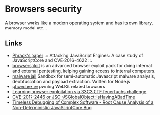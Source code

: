 # Browsers security

A browser works like a modern operating system and has its own
library, memory model etc...

## Links

 - [Phrack's paper](http://www.phrack.org/papers/attacking_javascript_engines.html) .:: Attacking JavaScript Engines: A case study of JavaScriptCore and CVE-2016-4622 ::.
 - [browsersploit](https://github.com/julienbedard/browsersploit) is an advanced browser exploit pack for doing internal and external pentesting, helping gaining access to internal computers.
 - [malware jail](https://github.com/HynekPetrak/malware-jail) Sandbox for semi-automatic Javascript malware analysis, deobfuscation and payload extraction. Written for Node.js
 - [phoenhex.re](https://phoenhex.re/) pwning WebKit related browsers
 - [Learning browser exploitation via 33C3 CTF feuerfuchs challenge](https://bruce30262.github.io/2017/12/15/Learning-browser-exploitation-via-33C3-CTF-feuerfuchs-challenge/)
 - [CVE-2017-2446 or JSC::JSGlobalObject::isHavingABadTime](https://doar-e.github.io/blog/2018/07/14/cve-2017-2446-or-jscjsglobalobjectishavingabadtime/)
 - [Timeless Debugging of Complex Software - Root Cause Analysis of a Non-Deterministic JavaScriptCore Bug](https://blog.ret2.io/2018/06/19/pwn2own-2018-root-cause-analysis/)
